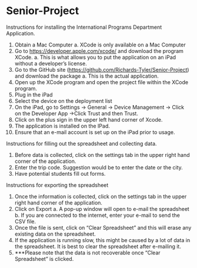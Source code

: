 # Senior-Project
Instructions for installing the International Programs Department Application.

1.	Obtain a Mac Computer
  a.	XCode is only available on a Mac Computer
2.	Go to https://developer.apple.com/xcode/ and download the program XCode.
  a.	This is what allows you to put the application on an iPad without a developer’s license.
3.	Go to the GitHub site (https://github.com/Richards-Tyler/Senior-Project) and download the package
  a.	This is the actual application.
4.	Open up the XCode program and open the project file within the XCode program.
5.	Plug in the iPad
6.	Select the device on the deployment list
7.	On the iPad, go to Settings -> General -> Device Management -> Click on the Developer App         ->Click Trust and then Trust.
8.	Click on the plus sign in the upper left hand corner of Xcode.
9.	The application is installed on the IPad.
10.	Ensure that an e-mail account is set up on the iPad prior to usage. 

Instructions for filling out the spreadsheet and collecting data.
1.	Before data is collected, click on the settings tab in the upper right hand corner of the application.
2.	Enter the trip code. Suggestion would be to enter the date or the city. 
3.	Have potential students fill out forms.

Instructions for exporting the spreadsheet
1.	Once the information is collected, click on the settings tab in the upper right hand corner of the application.
2.	Click on Export
  a.	A pop-up window will open to e-mail the spreadsheet
  b.	If you are connected to the internet, enter your e-mail to send the CSV file.
3.	Once the file is sent, click on “Clear Spreadsheet” and this will erase any existing data on the spreadsheet. 
4.	If the application is running slow, this might be caused by a lot of data in the spreadsheet. It is best to clear the spreadsheet after e-mailing it.
5.	***Please note that the data is not recoverable once “Clear Spreadsheet” is clicked.
